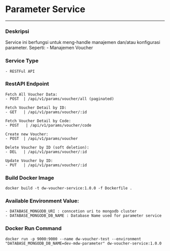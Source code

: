 # Parameter Service
---
### Deskripsi
Service ini berfungsi untuk meng-handle manajemen dan/atau konfigurasi parameter. Seperti:
    - Manajemen Voucher
    
### Service Type
    - RESTFul API

### RestAPI Endpoint
    Fetch All Voucher Data:
    - POST  | /api/v1/params/voucher/all (paginated)

    Fetch Voucher Detail by ID:
    - GET   | /api/v1/params/voucher/:id

    Fetch Voucher Detail by Code:
    - POST   | /api/v1/params/voucher/code

    Create new Voucher:
    - POST  | /api/v1/params/voucher

    Delete Voucher by ID (soft deletion):
    - DEL   | /api/v1/params/voucher/:id

    Update Voucher by ID:
    - PUT   | /api/v1/params/voucher/:id

### Build Docker Image
    docker build -t dw-voucher-service:1.0.0 -f Dockerfile .
    
### Available Environment Value:
    - DATABASE_MONGODB_URI : conncetion uri to mongodb cluster
    - DATABASE_MONGODB_DB_NAME : Database Name used for parameter service

### Docker Run Command
    docker run -p 9000:9000 --name dw-voucher-test --environment "DATABASE_MONGODB_DB_NAME=dev-mdw-parameter" dw-voucher-service:1.0.0